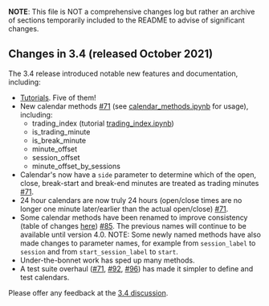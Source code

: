 **NOTE**: This file is NOT a comprehensive changes log but rather an archive of sections temporarily included to the README to advise of significant changes.

## **Changes in 3.4** (released October 2021)
The 3.4 release introduced notable new features and documentation, including:

* [Tutorials](#Tutorials). Five of them!
* New calendar methods [#71](https://github.com/gerrymanoim/exchange_calendars/pull/71) (see [calendar_methods.ipynb](docs/tutorials/calendar_methods.ipynb) for usage), including:
  * trading_index (tutorial [trading_index.ipynb](docs/tutorials/trading_index.ipynb))
  * is_trading_minute
  * is_break_minute
  * minute_offset
  * session_offset
  * minute_offset_by_sessions
* Calendar's now have a `side` parameter to determine which of the open, close, break-start and break-end minutes are treated as trading minutes [#71](https://github.com/gerrymanoim/exchange_calendars/pull/71).
* 24 hour calendars are now truly 24 hours (open/close times are no longer one minute later/earlier than the actual open/close) [#71](https://github.com/gerrymanoim/exchange_calendars/pull/71).
* Some calendar methods have been renamed to improve consistency (table of changes [here](#Methods-renamed-in-version-34)) [#85](https://github.com/gerrymanoim/exchange_calendars/issues/85). The previous names will continue to be available until version 4.0. NOTE: Some newly named methods have also made changes to parameter names, for example from `session_label` to `session` and from `start_session_label` to `start`.
* Under-the-bonnet work has sped up many methods.
* A test suite overhaul ([#71](https://github.com/gerrymanoim/exchange_calendars/pull/71), [#92](https://github.com/gerrymanoim/exchange_calendars/pull/92), [#96](https://github.com/gerrymanoim/exchange_calendars/pull/96)) has made it simpler to define and test calendars.

Please offer any feedback at the [3.4 discussion](https://github.com/gerrymanoim/exchange_calendars/discussions/107).
